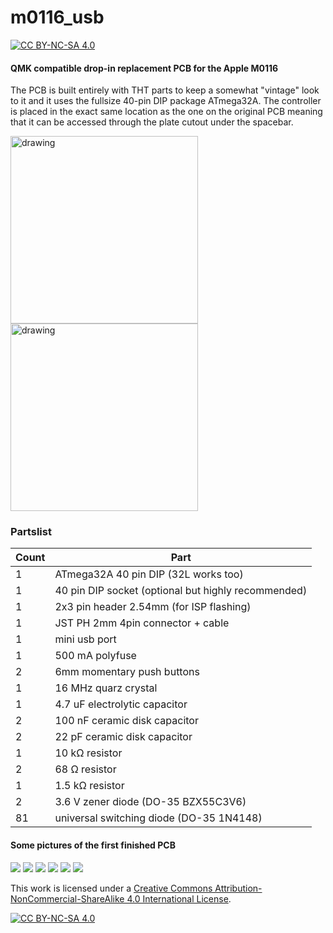 # m0116_usb
[![CC BY-NC-SA 4.0][cc-by-nc-sa-shield]][cc-by-nc-sa]

#### QMK compatible drop-in replacement PCB for the Apple M0116
The PCB is built entirely with THT parts to keep a somewhat "vintage" look to it and it uses the fullsize 40-pin DIP package ATmega32A.
The controller is placed in the exact same location as the one on the original PCB meaning that it can be accessed through the plate cutout under the spacebar.

<img src="https://files.elmo.space/kicad_images/m0116_usb-Front.png" alt="drawing" height="300"/>
<img src="https://files.elmo.space/kicad_images/m0116_usb-Back.png" alt="drawing" height="300"/>

### Partslist
 |Count|Part|
 |-|-|
 |1|ATmega32A 40 pin DIP (32L works too)|
 |1|40 pin DIP socket (optional but highly recommended)|
 |1|2x3 pin header 2.54mm (for ISP flashing)|
 |1|JST PH 2mm 4pin connector + cable|
 |1|mini usb port|
 |1|500 mA polyfuse|
 |2|6mm momentary push buttons|
 |1|16 MHz quarz crystal|
 |1|4.7 uF electrolytic capacitor|
 |2|100 nF ceramic disk capacitor|
 |2|22 pF ceramic disk capacitor|
 |1|10 kΩ resistor|
 |2|68 Ω resistor|
 |1|1.5 kΩ resistor|
 |2|3.6 V zener diode (DO-35 BZX55C3V6)|
 |81|universal switching diode (DO-35 1N4148)|
 

#### Some pictures of the first finished PCB
[![](https://i.imgur.com/0l0W3oYm.jpg)](https://i.imgur.com/0l0W3oY.jpg) [![](https://i.imgur.com/iAKeK4cm.jpg)](https://i.imgur.com/iAKeK4c.jpg)
[![](https://i.imgur.com/Zk1t3iOm.jpg)](https://i.imgur.com/Zk1t3iO.jpg) [![](https://i.imgur.com/qjwVC6qm.jpg)](https://i.imgur.com/qjwVC6q.jpg)
[![](https://i.imgur.com/mmxlIqLm.jpg)](https://i.imgur.com/mmxlIqL.jpg) [![](https://i.imgur.com/rhK3iEWm.jpg)](https://i.imgur.com/rhK3iEW.jpg)

This work is licensed under a
[Creative Commons Attribution-NonCommercial-ShareAlike 4.0 International License][cc-by-nc-sa].

[![CC BY-NC-SA 4.0][cc-by-nc-sa-image]][cc-by-nc-sa]

[cc-by-nc-sa]: http://creativecommons.org/licenses/by-nc-sa/4.0/
[cc-by-nc-sa-image]: https://licensebuttons.net/l/by-nc-sa/4.0/88x31.png
[cc-by-nc-sa-shield]: https://img.shields.io/badge/License-CC%20BY--NC--SA%204.0-lightgrey.svg
